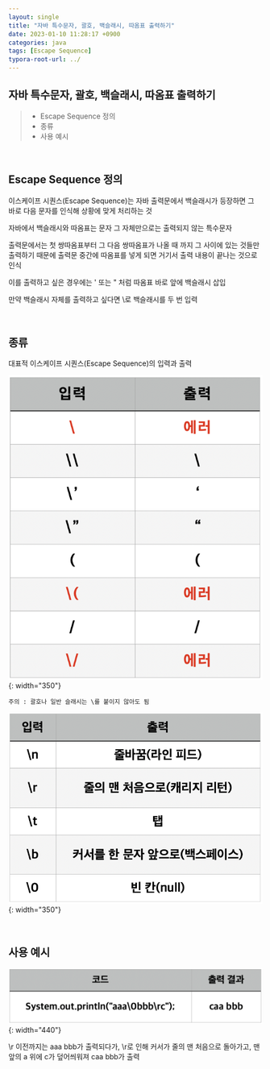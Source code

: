 ```yaml
---
layout: single
title: "자바 특수문자, 괄호, 백슬래시, 따옴표 출력하기"
date: 2023-01-10 11:28:17 +0900
categories: java
tags: [Escape Sequence]
typora-root-url: ../
---
```


## 자바 특수문자, 괄호, 백슬래시, 따옴표 출력하기
> - Escape Sequence 정의
> - 종류
> - 사용 예시

<br>

## Escape Sequence 정의

이스케이프 시퀀스(Escape Sequence)는 자바 출력문에서 백슬래시가 등장하면 그 바로 다음 문자를 인식해 상황에 맞게 처리하는 것

자바에서 백슬래시와 따옴표는 문자 그 자체만으로는 출력되지 않는 특수문자

출력문에서는 첫 쌍따옴표부터 그 다음 쌍따옴표가 나올 때 까지 그 사이에 있는 것들만 출력하기 때문에 출력문 중간에 따옴표를 넣게 되면 거기서 출력 내용이 끝나는 것으로 인식

이를 출력하고 싶은 경우에는 \' 또는 \" 처럼 따옴표 바로 앞에 백슬래시 삽입

만약 백슬래시 자체를 출력하고 싶다면 \\로 백슬래시를 두 번 입력

<br>

## 종류

대표적 이스케이프 시퀀스(Escape Sequence)의 입력과 출력

![escape-sequence(1)](/images/2023-01-10-about-java-escape-sequence/escape-sequence(1).png){: width="350"}

`주의 : 괄호나 일반 슬래시는 \를 붙이지 않아도 됨`

![escape-sequence(2)](/images/2023-01-10-about-java-escape-sequence/escape-sequence(2).png){: width="350"}

<br>

## 사용 예시

![escape-sequence(3)](/images/2023-01-10-about-java-escape-sequence/escape-sequence(3).png){: width="440"}

\r 이전까지는 aaa bbb가 출력되다가, \r로 인해 커서가 줄의 맨 처음으로 돌아가고, 맨 앞의 a 위에 c가 덮어씌워져 caa bbb가 출력

<br>

